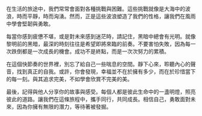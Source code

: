 在生活的旅途中，我們常常會面對各種挑戰與困難。這些挑戰就像是大海中的波浪，時而平靜，時而洶湧。然而，正是這些波浪塑造了我們的性格，讓我們在風雨中學會堅韌與勇敢。

每當你感到疲憊不堪，或是對未來感到迷茫時，請記住，黑暗中總會有光明。就像黎明前的黑暗，最深的時刻往往是希望即將來臨的前奏。不要害怕失敗，因為每一次跌倒都是一次成長的機會。成功不是終點，而是一次次努力的累積。

在這個快節奏的世界裡，別忘了給自己一些喘息的空間。靜下心來，聆聽內心的聲音，找到真正的自我。或許，你會發現，幸福並不在於擁有多少，而在於珍惜當下的每一刻。與其追求完美，不如學會欣賞不完美的美。

最後，記得與他人分享你的故事與感受。每個人都是彼此生命中的一盞明燈，照亮彼此的道路。讓我們在這條旅程中，攜手同行，共同成長。相信自己，勇敢面對未來，因為你擁有無限的潛力，等待著被發掘。